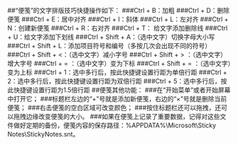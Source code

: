 ##“便笺”的文字排版技巧快捷操作如下：
###Ctrl + B：加粗
###Ctrl + D：删除便笺
###Ctrl + E：居中对齐
###Ctrl + I：斜体
###Ctrl + L：左对齐
###Ctrl + N：创建新便笺
###Ctrl + R：右对齐
###Ctrl + T： 给文字添加删除线
###Ctrl + U：给文字添加下划线
###Ctrl + Shift + A：（选中文字）切换字母大小写
###Ctrl + Shift + L：添加项目符号和编号（多按几次会出现不同的符号）
###Ctrl + Shift + <：（选中文字）减小字号
###Ctrl + Shift + > ：（选中文字）增大字号
###Ctrl + = ：（选中文字）变为下标
###Ctrl + Shift + = ：（选中文字）变为上标
###Ctrl + 1：选中多行后，按此快捷键设置行距为单倍行距
###Ctrl + 2：选中多行后，按此快捷键设置行距为双倍行距
###Ctrl + 5：选中多行后，按此快捷键设置行距为1.5倍行距
##便笺其他功能：
###在“开始菜单”或者开始屏幕中打开它；
###标题栏左边的“+”号就是添加新便笺，右边的“×”号就是删除当前便笺；
###右击便笺的空白区域可改变颜色；
###按住标题栏还可以拖拽，还可以拖拽边缘改变便笺的大小。
###如果在便笺上记录了重要数据，记得对这些文件做好定期的备份，便笺内容的保存路径：%APPDATA%\Microsoft\Sticky Notes\StickyNotes.snt。
